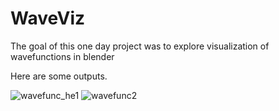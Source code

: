 # WaveViz
The goal of this one day project was to explore visualization of wavefunctions in blender

Here are some outputs.

![wavefunc_he1](https://github.com/arnaudbergeron/WaveViz/assets/58529583/ec623105-194a-4cd0-bfa5-628d3ef9d0ff)
![wavefunc2](https://github.com/arnaudbergeron/WaveViz/assets/58529583/06b7ee97-b18f-401c-811e-918392b2f06b)

